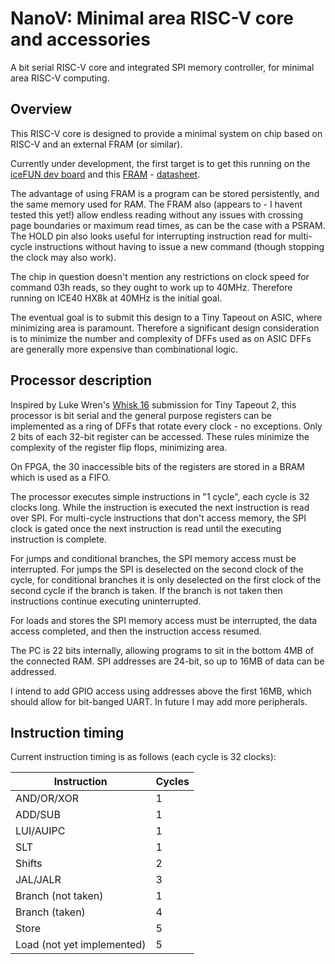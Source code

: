 # NanoV: Minimal area RISC-V core and accessories

A bit serial RISC-V core and integrated SPI memory controller, for minimal area RISC-V computing.

## Overview

This RISC-V core is designed to provide a minimal system on chip based on RISC-V and an external FRAM (or similar).

Currently under development, the first target is to get this running on the [iceFUN dev board](https://www.robot-electronics.co.uk/icefun.html) and this [FRAM](https://www.adafruit.com/product/4719) - [datasheet](https://cdn-shop.adafruit.com/product-files/4719/4719_MB85RS4MT.pdf).

The advantage of using FRAM is a program can be stored persistently, and the same memory used for RAM.  The FRAM also (appears to - I havent tested this yet!) allow endless reading without any issues with crossing page boundaries or maximum read times, as can be the case with a PSRAM.  The HOLD pin also looks useful for interrupting instruction read for multi-cycle instructions without having to issue a new command (though stopping the clock may also work).

The chip in question doesn't mention any restrictions on clock speed for command 03h reads, so they ought to work up to 40MHz.  Therefore running on ICE40 HX8k at 40MHz is the initial goal.

The eventual goal is to submit this design to a Tiny Tapeout on ASIC, where minimizing area is paramount.  Therefore a significant design consideration is to minimize the number and complexity of DFFs used as on ASIC DFFs are generally more expensive than combinational logic.

## Processor description

Inspired by Luke Wren's [Whisk 16](https://github.com/Wren6991/tt02-whisk-serial-processor) submission for Tiny Tapeout 2, this processor is bit serial and the general purpose registers can be implemented as a ring of DFFs that rotate every clock - no exceptions.  Only 2 bits of each 32-bit register can be accessed.  These rules minimize the complexity of the register flip flops, minimizing area.

On FPGA, the 30 inaccessible bits of the registers are stored in a BRAM which is used as a FIFO.

The processor executes simple instructions in "1 cycle", each cycle is 32 clocks long.  While the instruction is executed the next instruction is read over SPI.  For multi-cycle instructions that don't access memory, the SPI clock is gated once the next instruction is read until the executing instruction is complete.

For jumps and conditional branches, the SPI memory access must be interrupted.  For jumps the SPI is deselected on the second clock of the cycle, for conditional branches it is only deselected on the first clock of the second cycle if the branch is taken.  If the branch is not taken then instructions continue executing uninterrupted.

For loads and stores the SPI memory access must be interrupted, the data access completed, and then the instruction access resumed.

The PC is 22 bits internally, allowing programs to sit in the bottom 4MB of the connected RAM.  SPI addresses are 24-bit, so up to 16MB of data can be addressed.

I intend to add GPIO access using addresses above the first 16MB, which should allow for bit-banged UART.  In future I may add more peripherals.

## Instruction timing

Current instruction timing is as follows (each cycle is 32 clocks):

| Instruction | Cycles |
|-------------|--------|
| AND/OR/XOR  | 1      |
| ADD/SUB     | 1      |
| LUI/AUIPC   | 1      |
| SLT         | 1      |
| Shifts      | 2      |
| JAL/JALR    | 3      |
| Branch (not taken) | 1 |
| Branch (taken) | 4   |
| Store | 5 |
| Load (not yet implemented) | 5 |
